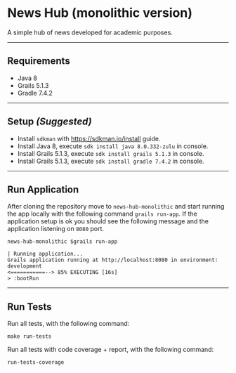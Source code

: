 # News Hub (monolithic version)
A simple hub of news developed for academic purposes.
<hr /> 

## Requirements
- Java 8
- Grails 5.1.3
- Gradle 7.4.2
<hr /> 

## Setup _(Suggested)_
- Install `sdkman` with https://sdkman.io/install guide.
- Install Java 8, execute `sdk install java 8.0.332-zulu` in console.
- Install Grails 5.1.3, execute `sdk install grails 5.1.3` in console.
- Install Grails 5.1.3, execute `sdk install gradle 7.4.2` in console.
<hr /> 

## Run Application
After cloning the repository move to ``news-hub-monolithic`` and start running the app locally with the following command ``grails run-app``.
If the application setup is ok you should see the following message and the application listening on `8080` port.
```console
news-hub-monolithic $grails run-app

| Running application...
Grails application running at http://localhost:8080 in environment: development
<===========--> 85% EXECUTING [16s]
> :bootRun
```
<hr /> 

## Run Tests

Run all tests, with the following command:
```console
make run-tests
```

Run all tests with code coverage + report, with the following command:
```console
run-tests-coverage
```